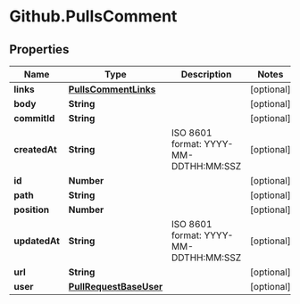 # Github.PullsComment

## Properties

Name | Type | Description | Notes
------------ | ------------- | ------------- | -------------
**links** | [**PullsCommentLinks**](PullsCommentLinks.md) |  | [optional] 
**body** | **String** |  | [optional] 
**commitId** | **String** |  | [optional] 
**createdAt** | **String** | ISO 8601 format: YYYY-MM-DDTHH:MM:SSZ | [optional] 
**id** | **Number** |  | [optional] 
**path** | **String** |  | [optional] 
**position** | **Number** |  | [optional] 
**updatedAt** | **String** | ISO 8601 format: YYYY-MM-DDTHH:MM:SSZ | [optional] 
**url** | **String** |  | [optional] 
**user** | [**PullRequestBaseUser**](PullRequestBaseUser.md) |  | [optional] 


